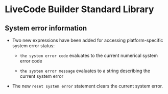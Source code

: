 # LiveCode Builder Standard Library
## System error information

* Two new expressions have been added for accessing platform-specific
  system error status:

  * `the system error code` evaluates to the current numerical system
    error code

  * `the system error message` evaluates to a string describing the
    current system error

* The new `reset system error` statement clears the current system
  error.
  